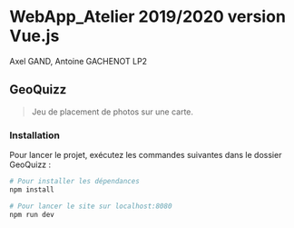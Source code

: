 # WebApp_Atelier 2019/2020 version Vue.js

Axel GAND, Antoine GACHENOT LP2

## GeoQuizz

> Jeu de placement de photos sur une carte.

### Installation

Pour lancer le projet, exécutez les commandes suivantes dans le dossier GeoQuizz :

``` bash
# Pour installer les dépendances
npm install

# Pour lancer le site sur localhost:8080
npm run dev
```